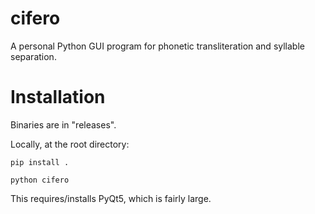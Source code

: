 # cifero

A personal Python GUI program for phonetic transliteration and syllable separation.


# Installation

Binaries are in "releases".

Locally, at the root directory:
```
pip install .

python cifero
```
This requires/installs PyQt5, which is fairly large.
